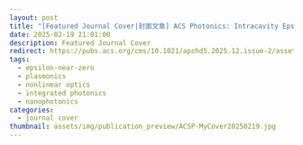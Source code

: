 ```yaml
---
layout: post
title: "[Featured Journal Cover|封面文章] ACS Photonics: Intracavity Epsilon-Near-Zero Dual-Range Frequency Switch"
date: 2025-02-19 21:01:00
description: Featured Journal Cover
redirect: https://pubs.acs.org/cms/10.1021/apchd5.2025.12.issue-2/asset/apchd5.2025.12.issue-2.xlargecover.jpg
tags: 
  - epsilon-near-zero
  - plasmonics
  - nonlinear optics
  - integrated photonics
  - nanophotonics
categories: 
  - journal cover
thumbnail: assets/img/publication_preview/ACSP-MyCover20250219.jpg
---
```


